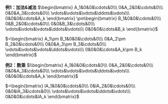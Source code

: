 **例1：加法&减法**
$\begin{bmatrix}
A_1&0&0&\cdots&0\\\ 
0&A_2&0&\cdots&0\\\ 
0&0&A_3&\cdots&0\\\ 
\vdots&\vdots&\vdots&\ddots&\vdots\\\ 
0&0&0&\cdots&A_k
\end{bmatrix}
\pm\begin{bmatrix}
B_1&0&0&\cdots&0\\\ 
0&B_2&0&\cdots&0\\\ 
0&0&B_3&\cdots&0\\\ 
\vdots&\vdots&\vdots&\ddots&\vdots\\\ 
0&0&0&\cdots&B_k
\end{bmatrix}$

$=\begin{bmatrix}
A_1\pm B_1&0&0&\cdots&0\\\ 
0&A_2\pm B_2&0&\cdots&0\\\ 
0&0&A_3\pm B_3&\cdots&0\\\ 
\vdots&\vdots&\vdots&\ddots&\vdots\\\ 
0&0&0&\cdots&A_k\pm B_k
\end{bmatrix}$

**例2：数乘**
$l\begin{bmatrix}
A_1&0&0&\cdots&0\\\ 
0&A_2&0&\cdots&0\\\ 
0&0&A_3&\cdots&0\\\ 
\vdots&\vdots&\vdots&\ddots&\vdots\\\ 
0&0&0&\cdots&A_k
\end{bmatrix}$

$=\begin{bmatrix}
lA_1&0&0&\cdots&0\\\ 
0&lA_2&0&\cdots&0\\\ 
0&0&lA_3&\cdots&0\\\ 
\vdots&\vdots&\vdots&\ddots&\vdots\\\ 
0&0&0&\cdots&lA_k
\end{bmatrix}$